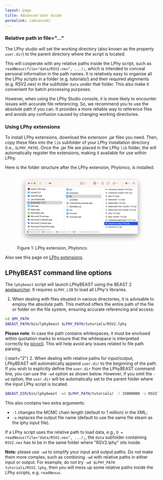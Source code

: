 ```yaml
---
layout: page
title: Advanced User Guide
permalink: /advanced/
---
```


### Relative path in file="..."

The LPhy studio will set the working directory (also known as the property `user.dir`) 
to the parent directory where the script is located. 

This will cooperate with any relative paths inside the LPhy script, 
such as `readNexus(file="data/RSV2.nex", ...);`, 
which is intended to conceal personal information in the path names.
It is relatively easy to organise all the LPhy scripts in a folder (e.g. tutorials/) 
and their required alignments (e.g. RSV2.nex) in the subfolder `data` under that folder.
This also make it convenient for batch processing purposes.

However, when using the LPhy Studio console, 
it is more likely to encounter issues with accurate file referencing.
So, we recommend you to use the absolute path if you can.
It provides a more reliable way to reference files and 
avoids any confusion caused by changing working directories.

### Using LPhy extensions

To install LPhy extensions, download the extension .jar files you need. 
Then, copy these files into the `lib` subfolder of your LPhy installation directory 
(i.e., `$LPHY_PATH`). Once the .jar file are placed in the LPhy `lib` folder, 
the will automatically register the extensions, making it available for use within LPhy.

Here is the folder structure after the LPhy extension, Phylonco, is installed.

<figure class="image">
  <a href="/images/LPhyLibPhylonco.png" target="_blank">
  <img src="/images/LPhyLibPhylonco.png" alt="LPhyLibPhylonco"></a>
  <figcaption>Figure 1: LPhy extension, Phylonco.</figcaption>
</figure>

Also see this page on [LPhy extensions](https://linguaphylo.github.io/extensions/).


## LPhyBEAST command line options

The `lphybeast` script will launch LPhyBEAST using the 
BEAST 2 [applauncher](https://www.beast2.org/2019/09/26/command-line-tricks.html).
It requires `$LPHY_LIB` to load all LPhy's libraries. 

1. When dealing with files situated in various directories, 
   it is advisable to employ the absolute path. 
   This method offers the entire path of the file or folder on the file system, 
   ensuring accurate referencing and access:

```bash
cd $MY_PATH
$BEAST_PATH/bin/lphybeast $LPHY_PATH/tutorials/RSV2.lphy
```

__Please note__: In case the path contains whitespaces, 
it must be enclosed within quotation marks to ensure that the whitespace is interpreted 
correctly by [picocli](https://picocli.info). 
This will help avoid any issues related to file path parsing.


{:start="2"}
2. When dealing with relative paths for input/output, LPhyBEAST will automatically append `user.dir` 
   to the beginning of the path. 
   If you wish to explicitly define the `user.dir` from the LPhyBEAST command line, 
   you can use the `-wd` option as shown below.
   However, if you omit the `-wd` option, 
   the `user.dir` will be automatically set to the parent folder where the input LPhy script is located.

```bash
$BEAST_DIR/bin/lphybeast -wd $LPHY_PATH/tutorials/ -l 15000000 -o RSV2long.xml RSV2.lphy
```

This also contains two extra arguments: 
- `-l` changes the MCMC chain length (default to 1 million) in the XML;
- `-o` replaces the output file name (default to use the same file steam as the lphy input file).

If a LPhy script uses the relative path to load data, 
e.g., `D = readNexus(file="data/RSV2.nex", ...);`, 
the `data` subfolder containing `RSV2.nex` has to be in the same folder where "RSV2.lphy" sits inside.

**Note:** please use `-wd` to simplify your input and output paths. 
Do not make them more complex, such as combining `-wd` with relative paths in either input or output.
For example, do not try `-wd $LPHY_PATH  tutorials/RSV2.lphy`, 
then you will mess up some relative paths inside the LPhy scripts, e.g. `readNexus`.
